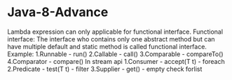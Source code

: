 # Java-8-Advance
Lambda expression can only applicable for functional interface.
Functional interface: The interface who contains only one abstract method but can have multiple default and static method is called functional interface.
Example: 
1.Runnable - run()
2.Callable - call()
3.Comparable - compareTo()
4.Comparator - compare()
In stream api
1.Consumer - accept(T t) - foreach
2.Predicate - test(T t) - filter
3.Supplier - get() - empty check forlist










